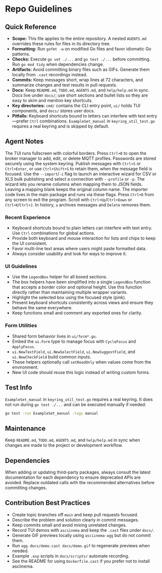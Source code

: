 # Repo Guidelines

## Quick Reference
- **Scope:** This file applies to the entire repository. A nested
  `AGENTS.md` overrides these rules for files in its directory tree.
- **Formatting:** Run `gofmt -w` on modified Go files and favor idiomatic Go
  patterns.
- **Checks:** Execute `go vet ./...` and `go test ./...` before committing.
  Run `go mod tidy` when dependencies change.
- **Artifacts:** Avoid committing binary files such as GIFs. Generate them
  locally from `.cast` recordings instead.
- **Commits:** Keep messages short, wrap lines at 72 characters, and summarize
  changes and test results in pull requests.
- **Docs:** Keep `README.md`, `TODO.md`, `AGENTS.md`, and `help/help.md` in
  sync. Docs live under `docs/`; use short sections and bullet lists so
  they are easy to skim and mention key shortcuts.
- **Key directories:** `cmd/` contains the CLI entry point, `ui/` holds TUI
  components, and `docs/` stores user docs.
- **Pitfalls:** Keyboard shortcuts bound to letters can interfere with text
  entry—prefer `Ctrl` combinations. `ExampleSet_manual` in
  `keyring_util_test.go` requires a real keyring and is skipped by default.

## Agent Notes
The TUI runs fullscreen with colorful borders. Press `Ctrl+B` to open the broker manager to add, edit, or delete MQTT profiles. Passwords are stored securely using the system keyring. Publish messages with `Ctrl+S` or `Ctrl+Enter`, or use `Ctrl+Shift+S` to retain them, when the message field is focused. Use the `--import`/`-i` flag to launch an interactive wizard for CSV or XLS bulk publishing and select a connection with `--profile` or `-p`. The wizard lets you rename columns when mapping them to JSON fields. Leaving a mapping blank keeps the original column name. The importer code lives in the main package and runs via these flags.
Press `Ctrl+D` from any screen to exit the program.
Scroll with `Ctrl+Up`/`Ctrl+Down` or `Ctrl+K`/`Ctrl+J`. In history,
`a` archives messages and `Delete` removes them.

### Recent Experience
- Keyboard shortcuts bound to plain letters can interfere with text entry. Use `Ctrl` combinations for global actions.
- Provide both keyboard and mouse interaction for lists and chips to keep the UI consistent.
- Favor multi-line text areas where users might paste formatted data.
- Always consider usability and look for ways to improve it.

### UI Guidelines
- Use the `LegendBox` helper for all boxed sections.
- The box helpers have been simplified into a single `LegendBox` function that
  accepts a border color and optional height. Use this function directly rather
  than maintaining multiple wrapper variants.
- Highlight the selected box using the focused style (pink).
- Present keyboard shortcuts consistently across views and ensure they behave the same everywhere.
- Keep functions small and comment any exported ones for clarity.

### Form Utilities
- Shared form behavior lives in `ui/form*.go`.
- Embed the `ui.Form` type to manage focus with `CycleFocus` and `ApplyFocus`.
- `ui.NewTextField`, `ui.NewSelectField`, `ui.NewSuggestField`, and `ui.NewCheckField`
  build common inputs.
- These helpers optionally call `setReadOnly` when values come from the
  environment.
- New UI code should reuse this logic instead of writing custom forms.

## Test Info
`ExampleSet_manual` in `keyring_util_test.go` requires a real keyring. It does not
run during `go test ./...` and can be executed manually if needed:

```bash
go test -run ExampleSet_manual -tags manual
```

## Maintenance
Keep `README.md`, `TODO.md`, `AGENTS.md`, and `help/help.md` in sync when changes are made to the project or development workflow.

## Dependencies
When adding or updating third-party packages, always consult the latest
documentation for each dependency to ensure deprecated APIs are avoided.
Replace outdated calls with the recommended alternatives before committing
changes.

## Contribution Best Practices
- Create topic branches off `main` and keep pull requests focused.
- Describe the problem and solution clearly in commit messages.
- Keep commits small and avoid mixing unrelated changes.
- Record TUI demos with `asciinema` and keep the `.cast` files under `docs/`.
- Generate GIF previews locally using `asciinema-agg` but do not commit them.
- Run `agg docs/demo.cast docs/demo.gif` to regenerate previews when needed.
- Example `.exp` scripts in `docs/scripts/` automate recording.
- See the README for using `Dockerfile.cast` if you prefer not to install asciinema.
